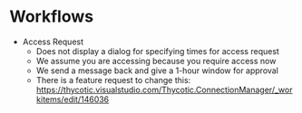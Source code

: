 # **Workflows**

- Access Request
  - Does not display a dialog for specifying times for access request
  - We assume you are accessing because you require access now
  - We send a message back and give a 1-hour window for approval
  - There is a feature request to change this:
    https://thycotic.visualstudio.com/Thycotic.ConnectionManager/_workitems/edit/146036
